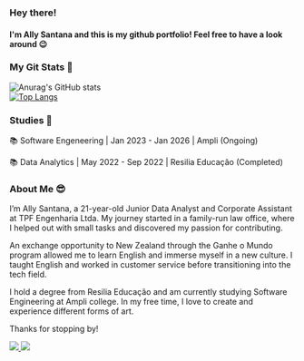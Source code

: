 <h3>Hey there!</h3>
<h4> I'm Ally Santana and this is my github portfolio! Feel free to have a look around 😉</h4>

<h3> My Git Stats 🌟 </h3>

![Anurag's GitHub stats](https://github-readme-stats.vercel.app/api?username=ally-sr&show_icons=true&theme=radical) <br>
[![Top Langs](https://github-readme-stats.vercel.app/api/top-langs/?username=ally-sr&hide_progress=true)](https://github.com/ally-sr/github-readme-stats) <br>

<h3> Studies 📒</h3>

📚 Software Engeneering | Jan 2023 - Jan 2026 | Ampli (Ongoing)

📚 Data Analytics | May 2022 - Sep 2022 | Resilia Educação (Completed)


<h3>About Me 😎</h3>

<p>
I’m Ally Santana, a 21-year-old Junior Data Analyst and Corporate Assistant at TPF Engenharia Ltda. My journey started in a family-run law office, where I helped out with small tasks and discovered my passion for contributing.

An exchange opportunity to New Zealand through the Ganhe o Mundo program allowed me to learn English and immerse myself in a new culture. I taught English and worked in customer service before transitioning into the tech field.

I hold a degree from Resilia Educação and am currently studying Software Engineering at Ampli college. In my free time, I love to create and experience different forms of art.

Thanks for stopping by!

  <a href="https://mailto:contato.allysantana@gmail.com"><img src="https://img.shields.io/badge/Gmail-D14836?style=for-the-badge&logo=gmail&logoColor=white"/> </a>
  <a href="https://www.linkedin.com/in/allysantana/"><img src="https://img.shields.io/badge/LinkedIn-0077B5?style=for-the-badge&logo=linkedin&logoColor=white"/> </a>
</p>

